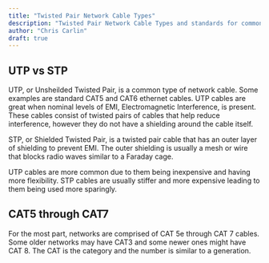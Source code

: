 ```yaml
---
title: "Twisted Pair Network Cable Types"
description: "Twisted Pair Network Cable Types and standards for common networks"
author: "Chris Carlin"
draft: true
---
```


## UTP vs STP

UTP, or Unsheilded Twisted Pair, is a common type of network cable. Some examples are standard CAT5 and CAT6 ethernet cables.
UTP cables are great when nominal levels of EMI, Electromagnetic Interference, is present. These cables consist of twisted pairs of cables that help reduce interference, however they do not have a shielding around the cable itself.

STP, or Shielded Twisted Pair, is a twisted pair cable that has an outer layer of shielding to prevent EMI. The outer shielding is usually a mesh or wire that blocks radio waves similar to a Faraday cage.

UTP cables are more common due to them being inexpensive and having more flexibility. STP cables are usually stiffer and more expensive leading to them being used more sparingly.

## CAT5 through CAT7

For the most part, networks are comprised of CAT 5e through CAT 7 cables. Some older networks may have CAT3 and some newer ones might have CAT 8. The CAT is the category and the number is similar to a generation.